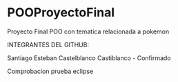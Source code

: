 # POOProyectoFinal
Proyecto Final POO con tematica relacionada a pokemon

INTEGRANTES DEL GITHUB:

Santiago Esteban Castelblanco Castiblanco - Confirmado


Comprobacion prueba eclipse 